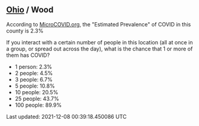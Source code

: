 
## [Ohio](/united-states/ohio) / Wood

According to [MicroCOVID.org](http://microcovid.org),
the "Estimated Prevalence" of COVID in this county is 2.3%

If you interact with a certain number of people in this location
(all at once in a group, or spread out across the day), what is the chance that
1 or more of them has COVID?

- 1 person: 2.3%
- 2 people: 4.5%
- 3 people: 6.7%
- 5 people: 10.8%
- 10 people: 20.5%
- 25 people: 43.7%
- 100 people: 89.9%

Last updated: 2021-12-08 00:39:18.450086 UTC

